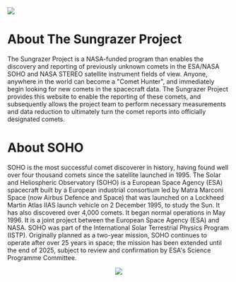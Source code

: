 <img src="https://sungrazer.nrl.navy.mil/sites/sungrazer.nrl.navy.mil/files/sungrazer%20logo-red_full%20logo.png">

# About The Sungrazer Project

The Sungrazer Project is a NASA-funded program than enables the discovery and reporting of previously unknown comets in the ESA/NASA SOHO and NASA STEREO satellite instrument fields of view. Anyone, anywhere in the world can become a "Comet Hunter", and immediately begin looking for new comets in the spacecraft data. The Sungrazer Project provides this website to enable the reporting of these comets, and subsequently allows the project team to perform necessary measurements and data reduction to ultimately turn the comet reports into officially designated comets.

# About SOHO

SOHO is the most successful comet discoverer in history, having found well over four thousand comets since the satellite launched in 1995. The Solar and Heliospheric Observatory (SOHO) is a European Space Agency (ESA) spacecraft built by a European industrial consortium led by Matra Marconi Space (now Airbus Defence and Space) that was launched on a Lockheed Martin Atlas IIAS launch vehicle on 2 December 1995, to study the Sun. It has also discovered over 4,000 comets. It began normal operations in May 1996. It is a joint project between the European Space Agency (ESA) and NASA. SOHO was part of the International Solar Terrestrial Physics Program (ISTP). Originally planned as a two-year mission, SOHO continues to operate after over 25 years in space; the mission has been extended until the end of 2025, subject to review and confirmation by ESA's Science Programme Committee.
 
<center><img src="https://upload.wikimedia.org/wikipedia/commons/thumb/6/6f/NASA_SOHO_spacecraft.png/300px-NASA_SOHO_spacecraft.png"></center>
